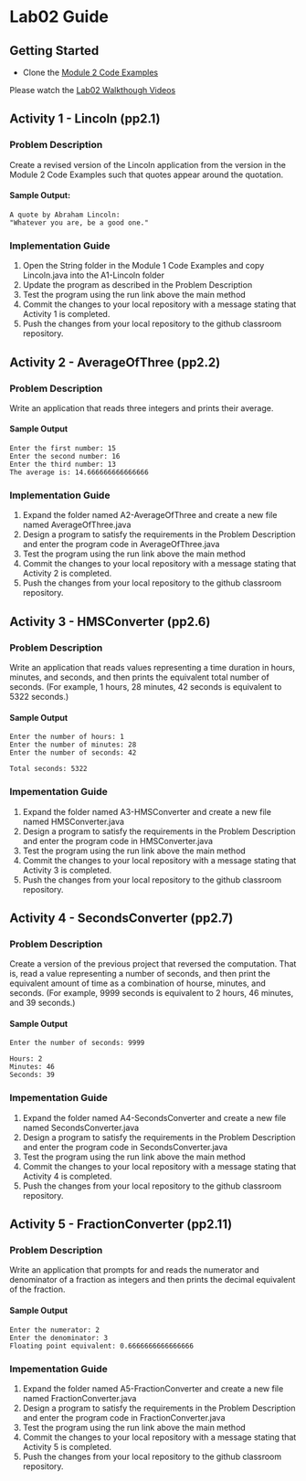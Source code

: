 # Lab02 Guide
## Getting Started
- Clone the [Module 2 Code Examples](https://github.com/lhindman/cs121-mod02-examples)

Please watch the [Lab02 Walkthough Videos](https://www.youtube.com/playlist?list=PLbxWwkW_BhyBdcCTsjuSvw9JgUc7RXre2)
## Activity 1 - Lincoln (pp2.1)
### Problem Description
Create a revised version of the Lincoln application from the version in the Module 2 Code Examples such that quotes appear around the quotation.

#### Sample Output:  

```
A quote by Abraham Lincoln:
"Whatever you are, be a good one."
```

### Implementation Guide
1. Open the String folder in the Module 1 Code Examples and copy Lincoln.java into the A1-Lincoln folder
2. Update the program as described in the Problem Description
3. Test the program using the run link above the main method
4. Commit the changes to your local repository with a message stating that Activity 1 is completed.
5. Push the changes from your local repository to the github classroom repository.

## Activity 2 - AverageOfThree (pp2.2)
### Problem Description
Write an application that reads three integers and prints their average.

#### Sample Output
```
Enter the first number: 15 
Enter the second number: 16
Enter the third number: 13
The average is: 14.666666666666666
```

### Implementation Guide
1. Expand the folder named A2-AverageOfThree and create a new file named AverageOfThree.java
2. Design a program to satisfy the requirements in the Problem Description and enter the program code in AverageOfThree.java
3. Test the program using the run link above the main method
4. Commit the changes to your local repository with a message stating that Activity 2 is completed.
5. Push the changes from your local repository to the github classroom repository.

## Activity 3 - HMSConverter (pp2.6)
### Problem Description
Write an application that reads values representing a time duration in hours, minutes, and seconds, and then prints the equivalent total number of seconds.  (For example, 1 hours, 28 minutes, 42 seconds is equivalent to 5322 seconds.)

#### Sample Output
```
Enter the number of hours: 1
Enter the number of minutes: 28
Enter the number of seconds: 42

Total seconds: 5322
```

### Impementation Guide
1. Expand the folder named A3-HMSConverter and create a new file named HMSConverter.java
2. Design a program to satisfy the requirements in the Problem Description and enter the program code in HMSConverter.java
3. Test the program using the run link above the main method
4. Commit the changes to your local repository with a message stating that Activity 3 is completed.
5. Push the changes from your local repository to the github classroom repository.

## Activity 4 - SecondsConverter (pp2.7)
### Problem Description
Create a version of the previous project that reversed the computation.  That is, read a value representing a number of seconds, and then print the equivalent amount of time as a combination of hourse, minutes, and seconds. (For example, 9999 seconds is equivalent to 2 hours, 46 minutes, and 39 seconds.)

#### Sample Output
```
Enter the number of seconds: 9999

Hours: 2
Minutes: 46
Seconds: 39
```
### Impementation Guide
1. Expand the folder named A4-SecondsConverter and create a new file named SecondsConverter.java
2. Design a program to satisfy the requirements in the Problem Description and enter the program code in SecondsConverter.java
3. Test the program using the run link above the main method
4. Commit the changes to your local repository with a message stating that Activity 4 is completed.
5. Push the changes from your local repository to the github classroom repository.

## Activity 5 - FractionConverter (pp2.11)
### Problem Description
Write an application that prompts for and reads the numerator and denominator of a fraction as integers and then prints the decimal equivalent of the fraction.

#### Sample Output
```
Enter the numerator: 2
Enter the denominator: 3
Floating point equivalent: 0.6666666666666666
```

### Impementation Guide
1. Expand the folder named A5-FractionConverter and create a new file named FractionConverter.java
2. Design a program to satisfy the requirements in the Problem Description and enter the program code in FractionConverter.java
3. Test the program using the run link above the main method
4. Commit the changes to your local repository with a message stating that Activity 5 is completed.
5. Push the changes from your local repository to the github classroom repository.

